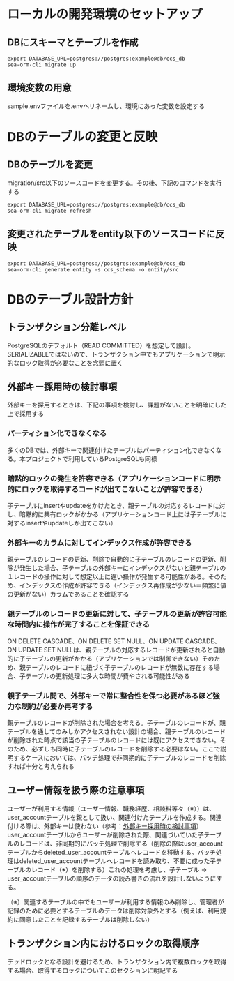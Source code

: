 # ローカルの開発環境のセットアップ

## DBにスキーマとテーブルを作成
```
export DATABASE_URL=postgres://postgres:example@db/ccs_db
sea-orm-cli migrate up
```

## 環境変数の用意
sample.envファイルを.envへリネームし、環境にあった変数を設定する

# DBのテーブルの変更と反映

## DBのテーブルを変更
migration/src以下のソースコードを変更する。その後、下記のコマンドを実行する
```
export DATABASE_URL=postgres://postgres:example@db/ccs_db
sea-orm-cli migrate refresh
```

## 変更されたテーブルをentity以下のソースコードに反映
```
export DATABASE_URL=postgres://postgres:example@db/ccs_db
sea-orm-cli generate entity -s ccs_schema -o entity/src
```

# DBのテーブル設計方針

## トランザクション分離レベル
PostgreSQLのデフォルト（READ COMMITTED）を想定して設計。SERIALIZABLEではないので、トランザクション中でもアプリケーションで明示的なロック取得が必要なことを念頭に置く

## 外部キー採用時の検討事項
外部キーを採用するときは、下記の事項を検討し、課題がないことを明確にした上で採用する
### パーティション化できなくなる
多くのDBでは、外部キーで関連付けたテーブルはパーティション化できなくなる。本プロジェクトで利用しているPostgreSQLも同様
### 暗黙的ロックの発生を許容できる（アプリケーションコードに明示的にロックを取得するコードが出てこないことが許容できる）
子テーブルにinsertやupdateをかけたとき、親テーブルの対応するレコードに対し、暗黙的に共有ロックがかかる（アプリケーションコード上には子テーブルに対するinsertやupdateしか出てこない）
### 外部キーのカラムに対してインデックス作成が許容できる
親テーブルのレコードの更新、削除で自動的に子テーブルのレコードの更新、削除が発生した場合、子テーブルの外部キーにインデックスがないと親テーブルの１レコードの操作に対して想定以上に遅い操作が発生する可能性がある。そのため、インデックスの作成が許容できる（インデックス再作成が少ない＝頻繁に値の更新がない）カラムであることを確認する
### 親テーブルのレコードの更新に対して、子テーブルの更新が許容可能な時間内に操作が完了することを保証できる
ON DELETE CASCADE、ON DELETE SET NULL、ON UPDATE CASCADE、ON UPDATE SET NULLは、親テーブルの対応するレコードが更新されると自動的に子テーブルの更新がかかる（アプリケーションでは制御できない）そのため、親テーブルのレコードに紐づく子テーブルのレコードが無数に存在する場合、子テーブルの更新処理に多大な時間が費やされる可能性がある
### 親子テーブル間で、外部キーで常に整合性を保つ必要があるほど強力な制約が必要か再考する
親テーブルのレコードが削除された場合を考える。子テーブルのレコードが、親テーブルを通してのみしかアクセスされない設計の場合、親テーブルのレコードが削除された時点で該当の子テーブルのレコードには既にアクセスできない。そのため、必ずしも同時に子テーブルのレコードを削除する必要はない。ここで説明するケースにおいては、バッチ処理で非同期的に子テーブルのレコードを削除すれば十分と考えられる

## ユーザー情報を扱う際の注意事項
ユーザーが利用する情報（ユーザー情報、職務経歴、相談料等々（※））は、user_accountテーブルを親として扱い、関連付けたテーブルを作成する。関連付ける際は、外部キーは使わない（参考：[外部キー採用時の検討事項](#外部キー採用時の検討事項)）user_accountテーブルからユーザーが削除された際、関連づいていた子テーブルのレコードは、非同期的にバッチ処理で削除する（削除の際はuser_accountテーブルからdeleted_user_accountテーブルへレコードを移動する。バッチ処理はdeleted_user_accountテーブルへレコードを読み取り、不要に成った子テーブルのレコード（※）を削除する）これの処理を考慮し、子テーブル -> user_accountテーブルの順序のデータの読み書きの流れを設計しないようにする。

（※）関連するテーブルの中でもユーザーが利用する情報のみ削除し、管理者が記録のために必要とするテーブルのデータは削除対象外とする（例えば、利用規約に同意したことを記録するテーブルは削除しない）

## トランザクション内におけるロックの取得順序
デッドロックとなる設計を避けるため、トランザクション内で複数ロックを取得する場合、取得するロックについてこのセクションに明記する
